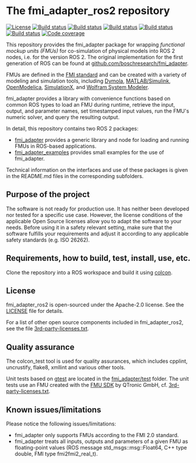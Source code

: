 # The fmi_adapter_ros2 repository

[![License](https://img.shields.io/badge/license-Apache%202-blue.svg)](https://github.com/boschresearch/fmi_adapter_ros2/blob/master/LICENSE)
[![Build status](http://build.ros2.org/job/Ddev__fmi_adapter_ros2__ubuntu_bionic_amd64/badge/icon?subject=Dashing%20build)](http://build.ros2.org/job/Ddev__fmi_adapter_ros2__ubuntu_bionic_amd64/)
[![Build status](http://build.ros2.org/job/Edev__fmi_adapter_ros2__ubuntu_bionic_amd64/badge/icon?subject=Eloquent%20build)](http://build.ros2.org/job/Edev__fmi_adapter_ros2__ubuntu_bionic_amd64/)
[![Build status](http://build.ros2.org/job/Fdev__fmi_adapter_ros2__ubuntu_focal_amd64/badge/icon?subject=Foxy%20build)](http://build.ros2.org/job/Fdev__fmi_adapter_ros2__ubuntu_focal_amd64/)
[![Build status](http://build.ros2.org/job/Rdev__fmi_adapter_ros2__ubuntu_focal_amd64/badge/icon?subject=Rolling%20build)](http://build.ros2.org/job/Rdev__fmi_adapter_ros2__ubuntu_focal_amd64/)
[![Build status](https://github.com/boschresearch/fmi_adapter_ros2/workflows/build%20and%20test%20fmi_adapter/badge.svg)](https://github.com/boschresearch/fmi_adapter_ros2/actions)
[![Code coverage](https://codecov.io/gh/boschresearch/fmi_adapter_ros2/branch/master/graph/badge.svg)](https://codecov.io/gh/boschresearch/fmi_adapter_ros2)

This repository provides the fmi_adapter package for wrapping *functional mockup units (FMUs)* for co-simulation of physical models into ROS 2 nodes, i.e. for the version ROS 2. The original implementation for the first generation of ROS can be found at [github.com/boschresearch/fmi_adapter](https://github.com/boschresearch/fmi_adapter).


FMUs are defined in the [FMI standard](http://fmi-standard.org/) and can be created with a variety of modeling and simulation tools, including [Dymola](http://www.3ds.com/products-services/catia/products/dymola), [MATLAB/Simulink](https://www.mathworks.com/products/simulink.html), [OpenModelica](https://www.openmodelica.org/), [SimulationX](https://www.simulationx.de/), and [Wolfram System Modeler](http://www.wolfram.com/system-modeler/).

fmi_adapter provides a library with convenience functions based on common ROS types to load an FMU during runtime, retrieve the input, output, and parameter names, set timestamped input values, run the FMU's numeric solver, and query the resulting output.

In detail, this repository contains two ROS 2 packages:

*   [fmi_adapter](fmi_adapter/) provides a generic library and node for loading and running FMUs in ROS-based applications.
*   [fmi_adapter_examples](fmi_adapter_examples/) provides small examples for the use of fmi_adapter.

Technical information on the interfaces and use of these packages is given in the README.md files in the corresponding subfolders.


## Purpose of the project

The software is not ready for production use. It has neither been developed nor tested for a specific use case. However, the license conditions of the applicable Open Source licenses allow you to adapt the software to your needs. Before using it in a safety relevant setting, make sure that the software fulfills your requirements and adjust it according to any applicable safety standards (e.g. ISO 26262).


## Requirements, how to build, test, install, use, etc.

Clone the repository into a ROS workspace and build it using [colcon](https://colcon.readthedocs.io/).


## License

fmi_adapter_ros2 is open-sourced under the Apache-2.0 license. See the [LICENSE](LICENSE) file for details.

For a list of other open source components included in fmi_adapter_ros2, see the file [3rd-party-licenses.txt](3rd-party-licenses.txt).


## Quality assurance

The colcon_test tool is used for quality assurances, which includes cpplint, uncrustify, flake8, xmllint and various other tools.

Unit tests based on [gtest](https://github.com/google/googletest) are located in the [fmi_adapter/test](fmi_adapter/test) folder. The unit tests use an FMU created with the [FMU SDK](https://www.qtronic.de/en/fmu-sdk/) by QTronic GmbH, cf. [3rd-party-licenses.txt](3rd-party-licenses.txt).


## Known issues/limitations

Please notice the following issues/limitations:

*   fmi_adapter only supports FMUs according to the FMI 2.0 standard.
*   fmi_adapter treats all inputs, outputs and parameters of a given FMU as floating-point values (ROS message std_msgs::msg::Float64, C++ type double, FMI type fmi2fmi2_real_t).
